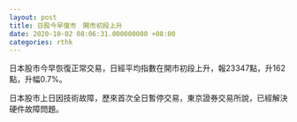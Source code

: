 ```yaml
---
layout: post
title: 日股今早復市　開市初段上升
date: 2020-10-02 08:06:31.000000000 +08:00
categories: rthk
---
```


日本股市今早恢復正常交易，日經平均指數在開市初段上升，報23347點，升162點，升幅0.7%。

日本股市上日因技術故障，歷來首次全日暫停交易，東京證券交易所說，已經解決硬件故障問題。

